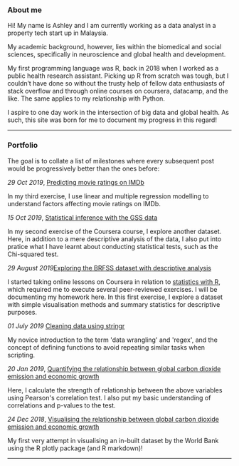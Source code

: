
### About me

Hi! My name is Ashley and I am currently working as a data analyst in a property tech start up in Malaysia.

My academic background, however, lies within the biomedical and social sciences, specifically in neuroscience and global health and development.

My first programming language was R, back in 2018 when I worked as a public health research assistant. Picking up R from scratch was tough, but I couldn’t have done so without the trusty help of fellow data enthusiasts of stack overflow and through online courses on coursera, datacamp, and the like. The same applies to my relationship with Python. 

I aspire to one day work in the intersection of big data and global health. As such, this site was born for me to document my progress in this regard!

---

### Portfolio

The goal is to collate a list of milestones where every subsequent post would be progressively better than the ones before:

<i>29 Oct 2019</i>, [Predicting movie ratings on IMDb](/html/entry6.html)

In my third exercise, I use linear and multiple regression modelling to understand factors affecting movie ratings on IMDb. 

<i>15 Oct 2019</i>, [Statistical inference with the GSS data](/html/entry5.html)

In my second exercise of the Coursera course, I explore another dataset. Here, in addition to a mere descriptive analysis of the data, I also put into pratice what I have learnt about conducting statistical tests, such as the Chi-squared test. 

<i>29 August 2019</i>[Exploring the BRFSS dataset with descriptive analysis](/html/entry4.html)

I started taking online lessons on Coursera in relation to [statistics with R](https://www.coursera.org/specializations/statistics), which required me to execute several peer-reviewed exercises. I will be documenting my homework here. In this first exercise, I explore a dataset with simple visualisation methods and summary statistics for descriptive purposes. 

<i>01 July 2019</i> [Cleaning data using stringr](/html/entry3.html)

My novice introduction to the term 'data wrangling' and 'regex', and the concept of defining functions to avoid repeating similar tasks when scripting. 

<i>20 Jan 2019</i>, [Quantifying the relationship between global carbon dioxide emission and economic growth](/html/entry2.html)

Here, I calculate the strength of relationship between the above variables using Pearson's correlation test. I also put my basic understanding of correlations and p-values to the test. 

<i>24 Dec 2018</i>, [Visualising the relationship between global carbon dioxide emission and economic growth](/html/entry1.html)

My first very attempt in visualising an in-built dataset by the World Bank using the R plotly package (and R markdown)!

---

